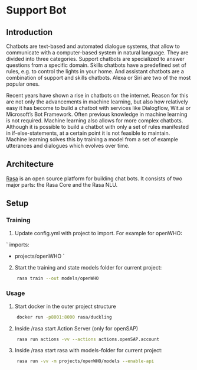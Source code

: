 # Support Bot

## Introduction

Chatbots are text-based and automated dialogue systems, that allow to communicate with a computer-based system in natural language. They are divided into three categories. Support chatbots are specialized to answer questions from a specific domain. Skills chatbots have a predefined set of rules, e.g. to control the lights in your home. And assistant chatbots are a combination of support and skills chatbots. Alexa or Siri are two of the most popular ones.

Recent years have shown a rise in chatbots on the internet. Reason for this are not only the advancements in machine learning, but also how relatively easy it has become to build a chatbot with services like Dialogflow, Wit.ai or Microsoft’s Bot Framework. Often previous knowledge in machine learning is not required. Machine learning also allows for more complex chatbots. Although it is possible to build a chatbot with only a set of rules manifested in if-else-statements, at a certain point it is not feasible to maintain. Machine learning solves this by training a model from a set of example utterances and dialogues which evolves over time.

## Architecture

[Rasa](https://rasa.com/) is an open source platform for building chat bots. It consists of two major parts: the Rasa Core and the Rasa NLU. 

## Setup

### Training

1. Update config.yml with project to import. For example for openWHO:

`
imports:
- projects/openWHO
`

2. Start the training and state models folder for current project:

```sh
    rasa train --out models/openWHO
```

### Usage

1. Start docker in the outer project structure

```sh
    docker run -p8001:8000 rasa/duckling
```

2. Inside /rasa start Action Server (only for openSAP)

```sh
    rasa run actions -vv --actions actions.openSAP.account
```

3. Inside /rasa start rasa with models-folder for current project:

```sh
    rasa run -vv -m projects/openWHO/models --enable-api
```
